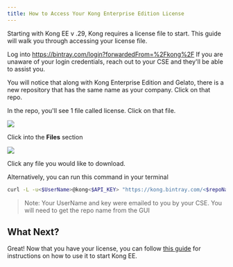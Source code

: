 ```yaml
---
title: How to Access Your Kong Enterprise Edition License
---
```


Starting with Kong EE v .29, Kong requires a license file to start. This guide will walk you through accessing your license file. 

Log into https://bintray.com/login?forwardedFrom=%2Fkong%2F
If you are unaware of your login credentials, reach out to your CSE and they'll be able to assist you.

You will notice that along with Kong Enterprise Edition and Gelato, there is a new repository that has the same name as your company. Click on that repo.

In the repo, you'll see 1 file called license. Click on that file.

![](/assets/images/docs/ee/access-bintray-license.png)

Click into the **Files** section

![](/assets/images/docs/ee/access-bintray-license-files.png)

Click any file you would like to download.

Alternatively, you can run this command in your terminal

```bash
curl -L -u<$UserName>@kong<$API_KEY> "https://kong.bintray.com/<$repoName>/license.json" -o <FILE.EXT>
```

> Note: Your UserName and key were emailed to you by your CSE. You will need to get the repo name from the GUI

 

## What Next?
Great! Now that you have your license, you can follow [this guide](/enterprise/{{page.kong_version}}/installation/docker) for instructions on how to use it to start Kong EE.
